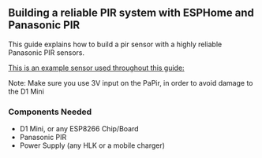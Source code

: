 ## Building a reliable PIR system with ESPHome and Panasonic PIR

This guide explains how to build a pir sensor with a highly reliable Panasonic PIR sensors. 

[This is an example sensor used throughout this guide:](https://robu.in/product/panasonic-pir-passive-infrared-motion-sensor/)

Note: Make sure you use 3V input on the PaPir, in order to avoid damage to the D1 Mini


### Components Needed
- D1 Mini, or any ESP8266 Chip/Board
- Panasonic PIR
- Power Supply (any HLK or a mobile charger)



